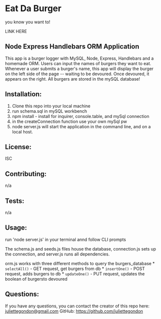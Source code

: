 # Eat Da Burger
you know you want to! 

LINK HERE
## Node Express Handlebars ORM Application

This app is a burger logger with MySQL, Node, Express, Handlebars and a homemade ORM. Users can input the names of burgers they want to eat. Whenever a user submits a burger's name, this app will display the burger on the left side of the page -- waiting to be devoured. Once devoured, it appears on the right. All burgers are stored in the mySQL database! 






  ## Installation:

1. Clone this repo into your local machine
2. run schema.sql in mySQL workbench
3. npm install - install for inquirer, console.table, and mySql connection
4. in the createConnection function use your own mySql pw
5. node server.js will start the application in the command line, and on a local host. 

  ## License:
ISC

  

  ## Contributing:
  n/a

  ## Tests:
  n/a

  ## Usage:
run 'node server.js' in your terminal annd follow CLI prompts

The schema.js and seeds.js files house the database, connection.js sets up the connection, and server.js runs all dependencies. 

orm.js works with three different methods to query the burgers_database 
     * `selectAll()` - GET request, get burgers from db
     * `insertOne()` - POST request, adds burgers to db
     * `updateOne()` - PUT request, updates the boolean of burgersto devoured


  ## Questions: 

If you have any questions, you can contact the creator of this repo here: [juliettegondon@gmail.com](mailto:juliettegondon@gmail.com)
GitHub: https://github.com/juliettegondon